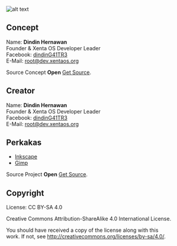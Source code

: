 ![alt text][logo]

[logo]: https://raw.githubusercontent.com/xentaos/kesenian/master/project/promotion/software/libreoffice/source/promotion_software_barner_web_libreoffice_xenta_os_art.png "promotion_software_barner_web_libreoffice_xenta_os_art"

## Concept
Name: **Dindin Hernawan**  
Founder & Xenta OS Developer Leader  
Facebook: [dindinG41TR3](https://facebook.com/dindinG41TR3)   
E-Mail: <root@dev.xentaos.org>  

Source Concept **Open** [Get Source](https://github.com/xentaos/kesenian/tree/master/project/promotion/software/libreoffice/concept).

## Creator
Name: **Dindin Hernawan**  
Founder & Xenta OS Developer Leader  
Facebook: [dindinG41TR3](https://facebook.com/dindinG41TR3)   
E-Mail: <root@dev.xentaos.org>  

## Perkakas
 * [Inkscape](https://inkscape.org/)  
 * [Gimp](https://www.gimp.org/)  

Source Project **Open** [Get Source](https://github.com/xentaos/kesenian/tree/master/project/promotion/software/libreoffice/source).

## Copyright
License: CC BY-SA 4.0  

Creative Commons Attribution-ShareAlike 4.0 International License.  

You should have received a copy of the license along with this  
work. If not, see <http://creativecommons.org/licenses/by-sa/4.0/>.  
